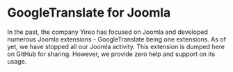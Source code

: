 # GoogleTranslate for Joomla
In the past, the company Yireo has focused on Joomla and developed
numerous Joomla extensions - GoogleTranslate being one extensions. 
As of yet, we have stopped all our Joomla activity. This
extension is dumped here on GitHub for sharing. However, we provide zero
help and support on its usage.
